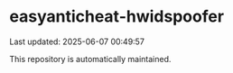 # easyanticheat-hwidspoofer

Last updated: 2025-06-07 00:49:57

This repository is automatically maintained.
